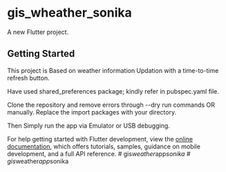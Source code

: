 # gis_wheather_sonika

A new Flutter project.

## Getting Started

This project is Based on weather information Updation with a time-to-time refresh button.

Have used shared_preferences package; kindly refer in pubspec.yaml file.

Clone the repository and remove errors through --dry run commands 
                  OR
manually.
Replace the import packages with your directory.

Then Simply run the app via Emulator or USB debugging.

For help getting started with Flutter development, view the
[online documentation](https://docs.flutter.dev/), which offers tutorials,
samples, guidance on mobile development, and a full API reference.
#   g i s _ w e a t h e r _ a p p _ s o n i k a 
 
 #   g i s _ w e a t h e r _ a p p _ s o n i k a 
 
 

